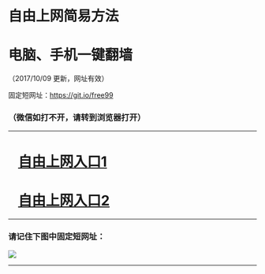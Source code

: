 ﻿# 自由上网简易方法

# 电脑、手机一键翻墙

（2017/10/09 更新，网址有效）

固定短网址：https://git.io/free99

### （微信如打不开，请转到浏览器打开）


***





# &nbsp;&nbsp; <a href="http://ft2928131149.fwq-tz-1001.info/fwqtz01.html?t=10090012929 " target="_blank">自由上网入口1</a>
# &nbsp;&nbsp; <a href="http://ft2616211423.fwq-tz-1002.info/fwqtz02.html?t=100900124647 " target="_blank">自由上网入口2</a>
***

### 请记住下图中固定短网址：

<img src="https://s3-us-west-2.amazonaws.com/fwq-1001/yjfq-20170905okok.png" /> 


***

